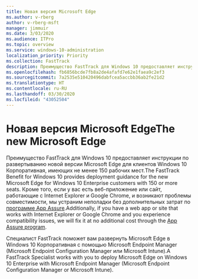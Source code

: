 ```yaml
---
title: Новая версия Microsoft Edge
ms.author: v-rberg
author: v-rberg-msft
manager: jimmuir
ms.date: 3/03/2020
ms.audience: ITPro
ms.topic: overview
ms.service: windows-10-administration
localization_priority: Priority
ms.collection: FastTrack
description: Преимущество FastTrack для Windows 10 предоставляет инструкции по развертыванию новой версии Microsoft Edge для клиентов Windows 10 Корпоративная, имеющих не менее 150 рабочих мест.
ms.openlocfilehash: fb6856bcde7fb8a2de4afafd7e62e1faea9c2ef3
ms.sourcegitcommit: 7a2535e510420496dabfcea5accbb36ab2fe21d2
ms.translationtype: HT
ms.contentlocale: ru-RU
ms.lasthandoff: 03/30/2020
ms.locfileid: "43052504"
---
```

# <a name="the-new-microsoft-edge"></a><span data-ttu-id="f271f-103">Новая версия Microsoft Edge</span><span class="sxs-lookup"><span data-stu-id="f271f-103">The new Microsoft Edge</span></span>

<span data-ttu-id="f271f-104">Преимущество FastTrack для Windows 10 предоставляет инструкции по развертыванию новой версии Microsoft Edge для клиентов Windows 10 Корпоративная, имеющих не менее 150 рабочих мест.</span><span class="sxs-lookup"><span data-stu-id="f271f-104">The FastTrack Benefit for Windows 10 provides deployment guidance for the new Microsoft Edge for Windows 10 Enterprise customers with 150 or more seats.</span></span> <span data-ttu-id="f271f-105">Кроме того, если у вас есть веб-приложение или сайт, работающие с Internet Explorer и Google Chrome, и возникают проблемы совместимости, мы устраним неполадки без дополнительных затрат по [программе App Assure](Win-10-app-assure.md).</span><span class="sxs-lookup"><span data-stu-id="f271f-105">Additionally, if you have a web app or site that works with Internet Explorer or Google Chrome and you experience compatibility issues, we will fix it at no additional cost through the [App Assure program](Win-10-app-assure.md).</span></span>

<span data-ttu-id="f271f-106">Специалист FastTrack поможет вам развернуть Microsoft Edge в Windows 10 Корпоративная с помощью Microsoft Endpoint Manager (Microsoft Endpoint Configuration Manager или Microsoft Intune).</span><span class="sxs-lookup"><span data-stu-id="f271f-106">A FastTrack Specialist works with you to deploy Microsoft Edge on Windows 10 Enterprise with Microsoft Endpoint Manager (Microsoft Endpoint Configuration Manager or Microsoft Intune).</span></span>



